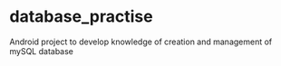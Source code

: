 # database_practise
Android project to develop knowledge of creation and management of mySQL database
